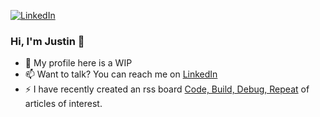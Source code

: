 [![LinkedIn](https://img.shields.io/badge/LinkedIn-0077B5?style=for-the-badge&logo=linkedin&logoColor=white&style=flat-square)](https://www.linkedin.com/in/justinsteele/) 

### Hi, I'm Justin 👋

- 🔨 My profile here is a WIP
- 📫 Want to talk? You can reach me on [LinkedIn](https://www.linkedin.com/in/justinsteele/)
- ⚡ I have recently created an rss board  [Code, Build, Debug, Repeat](https://feedly.com/i/subscription/feed%2Fhttps%3A%2F%2Ffeedly.com%2Ff%2FltLj1KGOMv8VnYieJcnMPwZY) of articles of interest.

<!--
**gte445e/gte445e** is a ✨ _special_ ✨ repository because its `README.md` (this file) appears on your GitHub profile.

Here are some ideas to get you started:

- 🔭 I’m currently working on ...
- 🌱 I’m currently learning ...
- 👯 I’m looking to collaborate on ...
- 🤔 I’m looking for help with ...
- 💬 Ask me about ...
- 📫 How to reach me: ...
- 😄 Pronouns: ...
- ⚡ Fun fact: ...
-->

